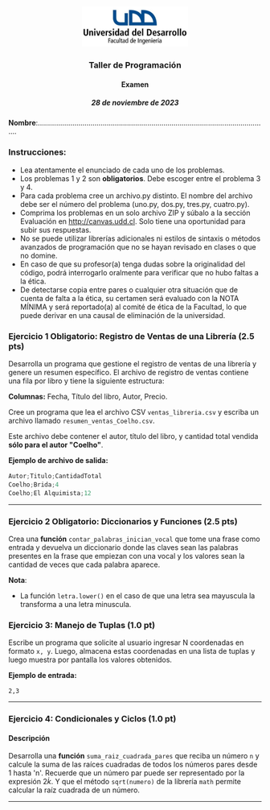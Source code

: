 <div align="center">
<img src="logo_UDD_Facultad_Ingenieria.png" style="float: center; height: 80px;" >
</div>


<h3 align="center">Taller de Programación</h3>
<h4 align="center">Examen</h4>
<h5 align="center">28 de noviembre de 2023</h5>

**Nombre**:..................................................................................................................


### Instrucciones:

- Lea atentamente el enunciado de cada uno de los problemas.
- Los problemas 1 y 2 son **obligatorios**. Debe escoger entre el problema 3 y 4.
- Para cada problema cree un archivo.py distinto. El nombre del archivo debe ser el número del problema (uno.py, dos.py, tres.py, cuatro.py).
- Comprima los problemas en un solo archivo ZIP y súbalo a la sección Evaluación en http://canvas.udd.cl. Solo tiene una oportunidad para subir sus respuestas.
- No se puede utilizar librerías adicionales ni estilos de sintaxis o métodos avanzados de programación que no se hayan revisado en clases o que no domine.
- En caso de que su profesor(a) tenga dudas sobre la originalidad del código, podrá interrogarlo oralmente para verificar que no hubo faltas a la ética.
- De detectarse copia entre pares o cualquier otra situación que de cuenta de falta a la ética, su certamen será evaluado con la NOTA MÍNIMA y será reportado(a) al comité de ética de la Facultad, lo que puede derivar en una causal de eliminación de la universidad.

### Ejercicio 1 Obligatorio: Registro de Ventas de una Librería (2.5 pts)


Desarrolla un programa que gestione el registro de ventas de una librería y genere un resumen específico. El archivo de registro de ventas contiene una fila por libro y tiene la siguiente estructura:

**Columnas:** Fecha, Título del libro, Autor, Precio.


Cree un programa que lea el archivo CSV `ventas_libreria.csv` y escriba un archivo llamado `resumen_ventas_Coelho.csv`.

Este archivo debe contener el autor, título del libro, y cantidad total vendida **sólo para el autor "Coelho"**.

**Ejemplo de archivo de salida:**

```python
Autor;Titulo;CantidadTotal
Coelho;Brida;4
Coelho;El Alquimista;12
```

---

### Ejercicio 2 Obligatorio: Diccionarios y Funciones (2.5 pts)



Crea una **función** `contar_palabras_inician_vocal` que tome una frase como entrada y devuelva un diccionario donde las claves sean las palabras presentes en la frase que empiezan con una vocal y los valores sean la cantidad de veces que cada palabra aparece.

**Nota**: 
- La función `letra.lower()` en el caso de que una letra sea mayuscula la transforma a una letra minuscula.

### Ejercicio 3: Manejo de Tuplas (1.0 pt)



Escribe un programa que solicite al usuario ingresar N coordenadas en formato `x, y`. Luego, almacena estas coordenadas en una lista de tuplas y luego muestra por pantalla los valores obtenidos.

**Ejemplo de entrada:**
```
2,3
```


---

### Ejercicio 4: Condicionales y Ciclos (1.0 pt)

#### Descripción

Desarrolla una **función** `suma_raiz_cuadrada_pares` que reciba un número `n` y calcule la suma de las raíces cuadradas de todos los números pares desde 1 hasta 'n'. Recuerde que un número par puede ser representado por la expresión $2\dot k$. Y que el método `sqrt(numero)` de la librería `math` permite calcular la raíz cuadrada de un número.


---

